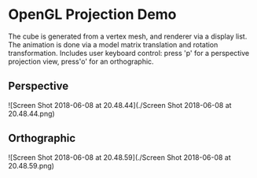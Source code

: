 # OpenGL Projection Demo

The cube is generated from a vertex mesh, and renderer via a display list.
The animation is done via a model matrix translation and rotation transformation.
Includes user keyboard control: press 'p' for a perspective projection view, press'o' for an orthographic.    

## Perspective

![Screen Shot 2018-06-08 at 20.48.44](./Screen Shot 2018-06-08 at 20.48.44.png)

## Orthographic

![Screen Shot 2018-06-08 at 20.48.59](./Screen Shot 2018-06-08 at 20.48.59.png)